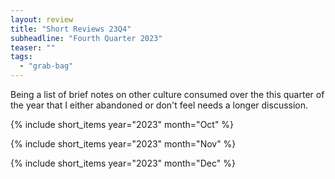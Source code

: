 ```yaml
---
layout: review
title: "Short Reviews 23Q4"
subheadline: "Fourth Quarter 2023"
teaser: ""
tags:
  - "grab-bag"
---
```


Being a list of brief notes on other culture consumed over the this quarter of the year that I either abandoned or don't feel needs a longer discussion.

{% include short_items year="2023" month="Oct" %}

{% include short_items year="2023" month="Nov" %}

{% include short_items year="2023" month="Dec" %}
